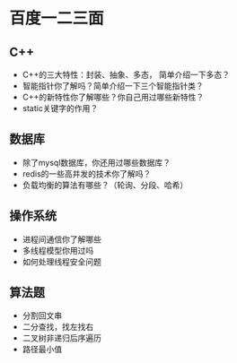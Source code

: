 # 百度一二三面

## C++

* C++的三大特性：封装、抽象、多态， 简单介绍一下多态？
* 智能指针你了解吗？简单介绍一下三个智能指针类？
* C++的新特性你了解哪些？你自己用过哪些新特性？
* static关键字的作用？

## 数据库

* 除了mysql数据库，你还用过哪些数据库？
* redis的一些高并发的技术你了解吗？
* 负载均衡的算法有哪些？（轮询、分段、哈希）

## 操作系统

* 进程间通信你了解哪些 
* 多线程模型你用过吗
* 如何处理线程安全问题

## 算法题

* 分割回文串
* 二分查找，找左找右
* 二叉树非递归后序遍历
* 路径最小值
  
